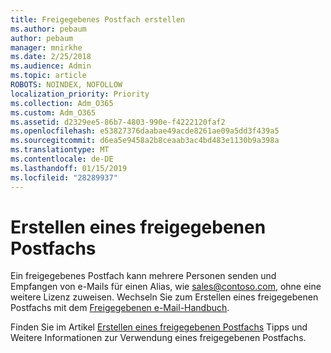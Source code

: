 ```yaml
---
title: Freigegebenes Postfach erstellen
ms.author: pebaum
author: pebaum
manager: mnirkhe
ms.date: 2/25/2018
ms.audience: Admin
ms.topic: article
ROBOTS: NOINDEX, NOFOLLOW
localization_priority: Priority
ms.collection: Adm_O365
ms.custom: Adm_O365
ms.assetid: d2329ee5-86b7-4803-990e-f4222120faf2
ms.openlocfilehash: e53827376daabae49acde8261ae09a5dd3f439a5
ms.sourcegitcommit: d6ea5e9458a2b8ceaab3ac4bd483e1130b9a398a
ms.translationtype: MT
ms.contentlocale: de-DE
ms.lasthandoff: 01/15/2019
ms.locfileid: "28289937"
---
```

# <a name="create-a-shared-mailbox"></a>Erstellen eines freigegebenen Postfachs

Ein freigegebenes Postfach kann mehrere Personen senden und Empfangen von e-Mails für einen Alias, wie sales@contoso.com, ohne eine weitere Lizenz zuweisen. Wechseln Sie zum Erstellen eines freigegebenen Postfachs mit dem [Freigegebenen e-Mail-Handbuch](https://portal.office.com/adminportal/home).
  
Finden Sie im Artikel [Erstellen eines freigegebenen Postfachs](https://support.office.com/en-us/article/Create-a-shared-mailbox-871a246d-3acd-4bba-948e-5de8be0544c9) Tipps und Weitere Informationen zur Verwendung eines freigegebenen Postfachs. 
  

